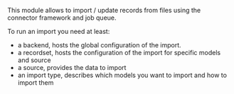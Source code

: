 This module allows to import / update records from files using the connector
framework and job queue.

To run an import you need at least:

* a backend, hosts the global configuration of the import.
* a recordset, hosts the configuration of the import for specific models and source
* a source, provides the data to import
* an import type, describes which models you want to import and how to import them
